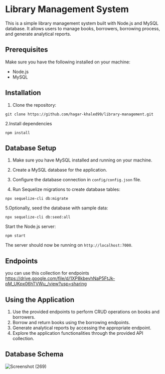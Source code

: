 # Library Management System

This is a simple library management system built with Node.js and MySQL database. It allows users to manage books, borrowers, borrowing process, and generate analytical reports.

## Prerequisites

Make sure you have the following installed on your machine:

- Node.js
- MySQL

## Installation

1. Clone the repository:
```
git clone https://github.com/hagar-khaled99/library-management.git
```
2.Install dependencies
```
npm install
```
## Database Setup

1. Make sure you have MySQL installed and running on your machine.

2. Create a MySQL database for the application.

3. Configure the database connection in `config/config.json` file.

4. Run Sequelize migrations to create database tables:
```
npx sequelize-cli db:migrate
```
5.Optionally, seed the database with sample data:
```
npx sequelize-cli db:seed:all
```
Start the Node.js server:
```
npm start
```
The server should now be running on `http://localhost:7000`.
## Endpoints
you can use this collection for endpoints
https://drive.google.com/file/d/1XP8kbevhNaP5FtJk-pM_UKpx06hTVWu_/view?usp=sharing

## Using the Application

1. Use the provided endpoints to perform CRUD operations on books and borrowers.
2. Borrow and return books using the borrowing endpoints.
3. Generate analytical reports by accessing the appropriate endpoint.
4. Explore the application functionalities through the provided API collection.

 ## Database Schema
![Screenshot (269)](https://github.com/hagar-khaled99/library-management/assets/164077914/00cc821b-e658-4923-af3a-342c62f2769b)


